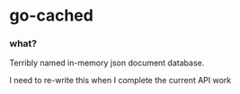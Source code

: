 # go-cached

### what?
Terribly named in-memory json document database.

I need to re-write this when I complete the current API work
